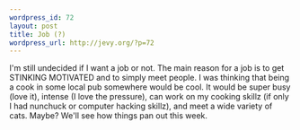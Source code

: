 ```yaml
--- 
wordpress_id: 72
layout: post
title: Job (?)
wordpress_url: http://jevy.org/?p=72
---
```

I'm still undecided if I want a job or not.  The main reason for a job is to get STINKING MOTIVATED and to simply meet people.  I was thinking that being a cook in some local pub somewhere would be cool.  It would be super busy (love it), intense (I love the pressure), can work on my cooking skillz (if only I had nunchuck or computer hacking skillz), and meet a wide variety of cats.  Maybe?  We'll see how things pan out this week.
